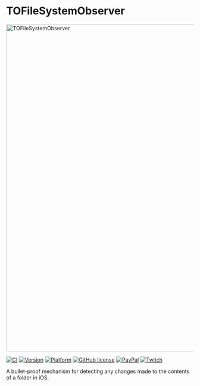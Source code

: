 # TOFileSystemObserver

<img src="https://raw.githubusercontent.com/TimOliver/TOFileSystemObserver/master/screenshot.jpg" width="880" alt="TOFileSystemObserver" />

[![CI](https://github.com/TimOliver/TOFileSystemObserver/workflows/CI/badge.svg)](https://github.com/TimOliver/TOFileSystemObserver/actions?query=workflow%3ACI)
[![Version](https://img.shields.io/cocoapods/v/TOFileSystemObserver.svg?style=flat)](http://cocoadocs.org/docsets/TORoundedButton)
[![Platform](https://img.shields.io/cocoapods/p/TOFileSystemObserver.svg?style=flat)](http://cocoadocs.org/docsets/TORoundedButton)
[![GitHub license](https://img.shields.io/badge/license-MIT-blue.svg)](https://raw.githubusercontent.com/TimOliver/TOFileSystemObserver/master/LICENSE)
[![PayPal](https://img.shields.io/badge/paypal-donate-blue.svg)](https://www.paypal.com/cgi-bin/webscr?cmd=_s-xclick&hosted_button_id=M4RKULAVKV7K8)
[![Twitch](https://img.shields.io/badge/twitch-timXD-6441a5.svg)](http://twitch.tv/timXD)

A bullet-proof mechanism for detecting any changes made to the contents of a folder in iOS.


